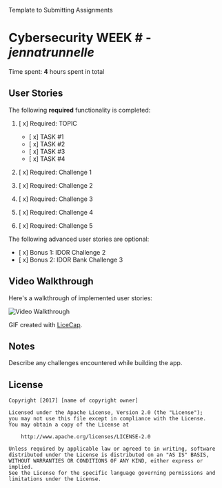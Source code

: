 Template to Submitting Assignments
# Cybersecurity WEEK # - *jennatrunnelle* 

Time spent: **4** hours spent in total 

## User Stories

The following **required** functionality is completed:

1. [ x]  Required: TOPIC
    -  [ x]  TASK #1
    -  [ x]  TASK #2
    -  [ x]  TASK #3
    -  [ x]  TASK #4
  
2. [ x]  Required: Challenge 1 
3. [ x]  Required: Challenge 2 
4. [ x]  Required: Challenge 3 
5. [ x]  Required: Challenge 4 
6. [ x]  Required: Challenge 5 

The following advanced user stories are optional:

* [ x]  Bonus 1: IDOR Challenge 2 
* [ x]  Bonus 2: IDOR Bank Challenge 3

## Video Walkthrough

Here's a walkthrough of implemented user stories:

<img src='PUT LINK TO GIF HERE' title='Video Walkthrough' width='' alt='Video Walkthrough' />



GIF created with [LiceCap](http://www.cockos.com/licecap/).

## Notes

Describe any challenges encountered while building the app.

## License

    Copyright [2017] [name of copyright owner]

    Licensed under the Apache License, Version 2.0 (the "License");
    you may not use this file except in compliance with the License.
    You may obtain a copy of the License at

        http://www.apache.org/licenses/LICENSE-2.0

    Unless required by applicable law or agreed to in writing, software
    distributed under the License is distributed on an "AS IS" BASIS,
    WITHOUT WARRANTIES OR CONDITIONS OF ANY KIND, either express or implied.
    See the License for the specific language governing permissions and
    limitations under the License.
